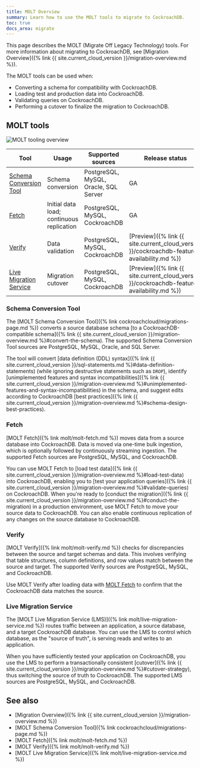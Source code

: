 ```yaml
---
title: MOLT Overview
summary: Learn how to use the MOLT tools to migrate to CockroachDB.
toc: true
docs_area: migrate
---
```


This page describes the MOLT (Migrate Off Legacy Technology) tools. For more information about migrating to CockroachDB, see [Migration Overview]({% link {{ site.current_cloud_version }}/migration-overview.md %}).

The MOLT tools can be used when:

- Converting a schema for compatibility with CockroachDB.
- Loading test and production data into CockroachDB.
- Validating queries on CockroachDB.
- Performing a cutover to finalize the migration to CockroachDB.

## MOLT tools

<img src="{{ 'images/molt/molt_tools.svg' | relative_url }}" alt="MOLT tooling overview" style="max-width:100%" />

|                        Tool                       |                   Usage                   |           Supported sources           |                                       Release status                                       |
|---------------------------------------------------|-------------------------------------------|---------------------------------------|--------------------------------------------------------------------------------------------|
| [Schema Conversion Tool](#schema-conversion-tool) | Schema conversion                         | PostgreSQL, MySQL, Oracle, SQL Server | GA                                                                                         |
| [Fetch](#fetch)                                   | Initial data load; continuous replication | PostgreSQL, MySQL, CockroachDB        | GA                                                                                         |
| [Verify](#verify)                                 | Data validation                           | PostgreSQL, MySQL, CockroachDB        | [Preview]({% link {{ site.current_cloud_version }}/cockroachdb-feature-availability.md %}) |
| [Live Migration Service](#live-migration-service) | Migration cutover                         | PostgreSQL, MySQL, CockroachDB        | [Preview]({% link {{ site.current_cloud_version }}/cockroachdb-feature-availability.md %}) |

### Schema Conversion Tool

The [MOLT Schema Conversion Tool]({% link cockroachcloud/migrations-page.md %}) converts a source database schema [to a CockroachDB-compatible schema]({% link {{ site.current_cloud_version }}/migration-overview.md %}#convert-the-schema). The supported Schema Conversion Tool sources are PostgreSQL, MySQL, Oracle, and SQL Server.

The tool will convert [data definition (DDL) syntax]({% link {{ site.current_cloud_version }}/sql-statements.md %}#data-definition-statements) (while ignoring destructive statements such as `DROP`), identify [unimplemented features and syntax incompatibilities]({% link {{ site.current_cloud_version }}/migration-overview.md %}#unimplemented-features-and-syntax-incompatibilities) in the schema, and suggest edits according to CockroachDB [best practices]({% link {{ site.current_cloud_version }}/migration-overview.md %}#schema-design-best-practices).

### Fetch

[MOLT Fetch]({% link molt/molt-fetch.md %}) moves data from a source database into CockroachDB. Data is moved via one-time bulk ingestion, which is optionally followed by continuously streaming ingestion. The supported Fetch sources are PostgreSQL, MySQL, and CockroachDB.

You can use MOLT Fetch to [load test data]({% link {{ site.current_cloud_version }}/migration-overview.md %}#load-test-data) into CockroachDB, enabling you to [test your application queries]({% link {{ site.current_cloud_version }}/migration-overview.md %}#validate-queries) on CockroachDB. When you're ready to [conduct the migration]({% link {{ site.current_cloud_version }}/migration-overview.md %}#conduct-the-migration) in a production environment, use MOLT Fetch to move your source data to CockroachDB. You can also enable continuous replication of any changes on the source database to CockroachDB.

### Verify

[MOLT Verify]({% link molt/molt-verify.md %}) checks for discrepancies between the source and target schemas and data. This involves verifying that table structures, column definitions, and row values match between the source and target. The supported Verify sources are PostgreSQL, MySQL, and CockroachDB.

Use MOLT Verify after loading data with [MOLT Fetch](#fetch) to confirm that the CockroachDB data matches the source.

### Live Migration Service

The [MOLT Live Migration Service (LMS)]({% link molt/live-migration-service.md %}) routes traffic between an application, a source database, and a target CockroachDB database. You can use the LMS to control which database, as the "source of truth", is serving reads and writes to an application.

When you have sufficiently tested your application on CockroachDB, you use the LMS to perform a transactionally consistent [cutover]({% link {{ site.current_cloud_version }}/migration-overview.md %}#cutover-strategy), thus switching the source of truth to CockroachDB. The supported LMS sources are PostgreSQL, MySQL, and CockroachDB.

## See also

- [Migration Overview]({% link {{ site.current_cloud_version }}/migration-overview.md %})
- [MOLT Schema Conversion Tool]({% link cockroachcloud/migrations-page.md %})
- [MOLT Fetch]({% link molt/molt-fetch.md %})
- [MOLT Verify]({% link molt/molt-verify.md %})
- [MOLT Live Migration Service]({% link molt/live-migration-service.md %})
